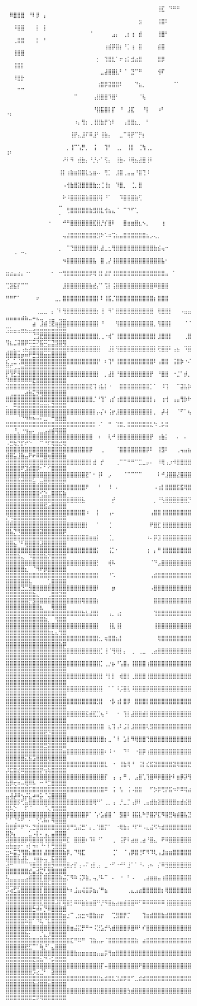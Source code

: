 ⠀⠀⠀⠀⠀⠀⠀⠀⠀⠀⠀⠀⠀⠀⠀⠀⠀⠀⠀⠀⠀⠀⠀⠀⠀⠀⠀⠀⠀⠀⠀⠀⠀⠀⠀⠀⠀⠀⠀⠀⢸⣏⠀⠙⠛⠛⠀⠀⠀⠀⠿⣿⣿⣿⠀⠘⠇⡿⠀⡄⠀⠀⠀⠀⠀
⠀⠀⠀⠀⠀⠀⠀⠀⠀⠀⠀⠀⠀⠀⠀⠀⠀⠀⠀⠀⠀⠀⠀⠀⠀⠀⠀⠀⠀⠀⠀⠀⠀⠀⠀⣲⠀⠀⠀⠀⢸⣿⠇⠀⠀⠀⠀⠀⠀⠀⠀⠸⣿⣿⠀⠀⠀⡇⠀⡇⠀⠀⠀⠀⠀
⠀⠀⠀⠀⠀⠀⠀⠀⠀⠀⠀⠀⠀⠀⠀⠀⠀⠀⠀⠀⠀⠀⠈⠀⠀⠀⠀⠀⣠⡄⠀⢀⡆⢰⠀⣾⠀⠀⠀⠀⢸⣿⠃⠀⠀⠀⠀⠀⠀⠀⠀⢀⣿⣿⠀⠀⠀⡇⠀⠃⠀⠀⠀⠀⠀
⠀⠀⠀⠀⠀⠀⠀⠀⠀⠀⠀⠀⠀⠀⠀⠀⠀⠀⠀⠀⠀⠀⠀⠀⠀⠀⢰⣾⡿⣿⡆⠘⡁⢰⠀⣿⠀⠀⠀⠀⣾⣿⠀⠀⠀⠀⠀⠀⠀⠀⠀⢸⣿⣿⠀⠀⠀⠀⠀⠀⠀⠀⠀⠀⠀
⠀⠀⠀⠀⠀⠀⠀⠀⠀⠀⠀⠀⠀⠀⠀⠀⠀⠀⠀⠀⠀⠀⠀⠀⡂⠀⢹⣿⣇⠁⠖⢰⡅⣺⣴⣿⠀⠀⠀⠀⣿⡿⠀⠀⠀⠀⠀⠀⠀⠀⠀⢸⣿⡇⠀⠀⠀⠀⠀⠀⠀⠀⠀⠀⠀
⠀⠀⠀⠀⠀⠀⠀⠀⠀⠀⠀⠀⠀⠀⠀⠀⠀⠀⠀⠀⠀⠀⠀⠀⠀⣀⣼⣿⣿⣇⠃⠈⠀⣙⠉⠛⠀⠀⠀⠀⢺⠏⠀⠀⠀⠀⠀⠀⠀⠀⠀⠸⣿⡗⠀⠀⠀⠀⠀⠀⠀⠀⠀⠀⠀
⠀⠀⠀⠀⠀⠀⠀⠀⠀⠀⠀⠀⠀⠀⠀⠀⠀⠀⠀⠀⠀⠀⠀⠀⢰⣿⡿⣽⣿⣿⠇⠀⠀⠀⠙⣦⡀⠀⠀⠀⠀⠀⠀⠀⠈⠁⠀⠀⠀⠀⠀⠀⠉⠉⠀⠀⠀⠀⠀⠀⠀⠀⠀⠀⠀
⠀⠀⠀⠀⠀⠀⠀⠀⠀⠀⠀⠀⠀⠀⠀⠀⠀⠀⠉⠀⠀⠀⠀⢠⣿⣿⣿⠹⣿⠃⠀⠀⠀⠀⠀⠈⢧⠀⠀⠀⠀⠀⠀⠀⠀⠀⠀⠀⠀⠀⠀⠀⠀⠀⠀⠀⠀⠀⠀⠀⠀⠀⠀⠀⠀
⠀⠀⠀⠀⠀⠀⠀⠀⠀⠀⠀⠀⠀⠀⠀⠀⠀⠀⠀⠀⠀⠀⠀⠘⣿⣯⣿⡇⡏⠀⠘⠀⣸⣏⠀⠀⠘⡇⠀⠀⠰⠃⠀⠀⠀⠀⠀⠀⠀⠈⠃⠀⠀⠀⠀⠀⠀⠀⠀⠀⠀⠀⠀⠀⠀
⠀⠀⠀⠀⠀⠀⠀⠀⠀⠀⠀⠀⠀⠀⠀⠀⠀⠀⠰⡄⢻⡆⢀⢸⣿⣷⡟⢱⠇⠀⠀⢠⣿⣿⣆⡀⠀⠃⠀⠀⠀⠀⠀⠀⠀⠀⠀⠀⠀⠀⠀⠀⠀⠀⠀⠀⠀⠀⠀⠀⠀⠀⠀⠀⠀
⠀⠀⠀⠀⠀⠀⠀⠀⠀⠀⠀⠀⠀⠀⠀⠀⠀⢸⡟⣄⣸⠏⠿⣸⠃⢸⣷⡄⠀⠀⣀⠉⢿⡟⠉⡛⡆⠀⠀⠀⠀⠀⠀⠀⠀⠀⠀⠀⠀⠀⠀⠀⠀⠀⠀⠀⠀⠀⠀⠀⠀⠀⠀⠀⠀
⠀⠀⠀⠀⠀⠀⠀⠀⠀⠀⠀⠀⠀⠀⠀⠀⡀⢸⠉⢡⡛⡀⠀⢨⠀⠀⢹⠃⠀⢀⡀⠀⢸⡇⠀⢈⢳⢀⡀⠀⠀⠀⠀⠀⠀⠀⠀⠀⠀⠸⠃⠀⠀⠀⠀⠀⠀⠀⠀⠀⠀⠀⠀⠀⠀
⠀⠀⠀⠀⠀⠀⠀⠀⠀⠀⠀⠀⠀⠀⠀⠜⠇⠻⠀⣾⣷⡄⠘⡘⡔⠁⢫⡄⠀⢸⣷⠄⠸⢿⣦⣼⣿⢸⠇⠀⠀⠀⠀⠀⠀⠀⠀⠀⠀⠀⠀⠀⠀⠀⠀⠀⠀⠀⠀⠀⠀⠀⠀⠀⠀
⠀⠀⠀⠀⠀⠀⠀⠀⠀⠀⠀⠀⠀⠀⢸⡇⢰⣷⣶⣿⣿⣇⣢⣶⠤⠀⢛⡁⠀⣸⣿⢀⣤⣤⠘⣿⢙⠸⠀⠀⠀⠀⠀⠀⠀⠀⠀⠀⠀⠀⠀⠀⠀⠀⠀⠀⠀⠀⠀⠀⠀⠀⠀⠀⠀
⠀⠀⠀⠀⠀⠀⠀⠀⠀⠀⠀⠀⠀⠀⠀⠠⢺⣷⣿⣽⣿⣿⣿⣷⣒⢈⢸⡆⠀⠹⣿⡀⠀⢈⡀⣿⠀⠀⠀⠀⠀⠀⠀⠀⠀⠀⠀⠀⠀⠀⠀⠀⠀⠀⠀⠀⠀⠀⠀⠀⠀⠀⠀⠀⠀
⠀⠀⠀⠀⠀⠀⠀⠀⠀⠀⠀⠀⠀⠀⠀⠗⠸⣿⣿⣿⣿⣷⣿⣿⡿⡇⠘⠁⠀⠀⠹⣿⣿⣿⣷⢋⠀⠀⠀⠀⠀⠀⠀⠀⠀⠀⠀⠀⠀⠀⠀⠀⠀⠀⠀⠀⠀⠀⠀⠀⠀⠀⠀⣀⠀
⠀⠀⠀⠀⠀⠀⠀⠀⠀⠀⠀⠀⠀⠀⠀⠀⢛⣿⣿⣿⣿⣿⣷⣻⣿⣇⢺⣦⣄⠈⠀⠉⠙⠋⢁⠀⠀⠀⠀⠀⠀⠀⠀⠀⠀⠀⠀⠀⠀⠀⠀⠀⠀⠀⠀⠀⠀⠀⠀⠀⠀⠀⠀⠁⠀
⠀⠀⠀⠀⠀⠀⠀⠀⠀⠀⠀⠐⠀⠀⠀⠚⠛⣿⣿⣿⣿⣿⣿⣏⣿⡘⡎⣿⠇⠀⠀⣿⣶⣶⣿⣆⠢⡀⠀⠀⠀⢰⠀⠀⠀⠀⠀⠀⠀⠀⠀⠀⠀⠀⠀⠀⠀⠀⠀⠀⠀⠀⠀⠀⠀
⠀⠀⠀⠀⠀⠀⠀⠀⠀⠀⠀⠀⠀⠀⠀⢤⣼⣿⣿⣿⣿⣿⣿⣿⣻⠗⠡⠶⢩⣦⣤⣿⣿⣿⣿⣿⣿⣦⡠⢄⡀⠀⠀⠀⠀⠀⠀⠀⠀⠀⠀⠀⠀⠀⠀⠀⠀⠀⠀⠀⠀⠀⠀⠀⠀
⠀⠀⠀⠀⠀⠀⠀⠀⠀⠀⠀⠀⠀⠀⡀⠀⠉⢙⣿⣿⣿⣿⣿⣿⢇⣼⣀⣂⢻⣿⣿⣿⣿⣿⣿⣿⣿⣿⣿⣷⣮⢤⠒⠀⠀⠀⠀⠀⠀⠀⠀⠐⠀⠉⠂⠀⠀⠀⠀⠀⠀⠀⠀⠀⠀
⠀⠀⠀⠀⠀⠀⠀⠀⠀⠀⠀⠀⠀⠀⠀⠲⣿⣿⣿⣿⣿⣿⣿⣧⠀⣿⢀⡜⢸⣿⣿⣿⣿⣿⣿⣿⣿⣿⣿⣿⣿⣧⠂⠀⠀⠀⠀⠀⠀⠀⠀⠀⠀⠀⠀⠀⠀⠀⠀⠀⠀⠀⠀⠀⠀
⣶⣴⣤⣴⡄⠐⠂⠀⠀⠀⠀⠀⠂⠀⠒⢻⣿⣿⣿⣿⣿⣿⡿⢿⢸⡇⣼⡟⢸⣿⣿⣿⣿⣿⣿⣿⣿⣿⣿⣿⣿⣿⣤⠀⠁⠀⠀⠀⠀⠀⠀⠀⠀⠀⠀⠀⠀⠀⠀⠀⠀⠀⠀⠀⠀
⢉⣽⣯⡏⠉⠉⠀⠀⠀⠀⠀⠀⠀⠀⠀⣸⣿⣿⣿⣿⣿⣿⣷⣞⡌⠁⢩⡇⢨⣿⣿⣿⣿⣿⣿⣿⣿⣿⣿⠿⣿⣿⣿⠀⠀⠀⠀⠀⠀⠀⠀⠀⠀⠀⠀⠀⠀⠀⠀⠀⠀⠀⠀⠀⠀
⠛⠛⠋⠁⠀⠀⠀⠀⠖⠀⠀⠀⠀⣀⡀⣿⣿⣿⣿⣿⣿⣿⣿⣿⡇⠇⢸⣯⡈⣿⣿⣿⣿⣿⣿⣿⣿⣿⣿⡆⣿⣿⣿⠀⠀⠀⠀⠀⠀⠀⠀⠀⠀⠀⠀⠀⠀⠀⠀⠀⠀⠀⠀⠀⠀
⠀⠀⠀⠀⠀⠀⠀⠀⢀⣀⣀⠀⡄⠈⠇⢻⣿⣿⣿⣿⣿⣿⣿⣿⡆⢸⠀⠻⠁⣿⣿⣿⣿⣿⣿⣿⣿⣿⣿⠀⢿⣿⣿⡇⠀⠀⠠⣤⣤⣤⣤⣤⣤⣴⣦⣀⠤⣄⣀⠀⢀⣀⠀⣀⣀
⠀⠀⠀⠀⠀⠀⠀⣴⠀⣸⣾⢘⣟⣶⣾⣿⣿⣿⣿⣿⣿⣿⣿⣿⡇⠘⠀⠀⠀⢻⣿⣿⣿⣿⣿⣿⣿⣿⣿⡀⢻⣿⣿⡇⠀⠀⠀⠈⠈⣩⣥⣤⣤⣶⣦⣤⣴⣶⣶⣶⣶⣶⣾⣿⣿
⠀⠀⠀⠀⠀⠀⠀⢈⣩⣟⣿⣿⣿⣿⣿⣿⣿⣿⣿⣿⣿⣿⣿⣿⣇⢀⠐⢾⠁⢸⣿⣿⣿⣿⣿⣿⣿⣿⣿⡇⣸⣿⣿⡇⠀⠀⠀⢀⣿⢻⣆⣈⣽⣿⡿⠭⠭⠝⣯⠭⣉⣙⣻⣿⢿
⢀⣀⣄⣀⢠⣦⣼⣿⣿⣿⣿⣿⣿⣿⣿⣿⣿⣿⣿⣿⣿⣿⣿⣿⣿⠀⠀⣸⡇⢻⣿⣿⣿⣿⣿⣿⣿⣿⣿⡇⢟⣿⣿⠇⢠⣦⠀⠹⣿⣿⣿⣿⣶⡶⠶⠟⣛⣻⣿⣶⣶⣿⣿⣿⣿
⣎⢀⣁⢈⣿⣿⣿⣿⣿⣿⣿⣿⣿⣿⣿⣿⣿⣿⣿⣿⣿⣿⣿⣿⡟⠀⠆⢹⠃⢸⣿⣿⣿⣿⣿⣿⣿⣿⣿⠇⢠⣿⣿⠀⢨⣿⡷⠐⠌⣛⣋⣠⣤⣶⣿⣿⣿⣿⣿⣿⣿⣿⣿⣿⣿
⡟⢹⣋⣻⣿⣿⣿⣿⣿⣿⣿⣿⣿⣿⣿⣿⣿⣿⣿⣿⣿⣿⣿⣿⡇⠀⡀⣼⡇⠘⣿⣿⣿⣿⣿⣿⣿⣿⡟⠀⠘⣿⣿⠀⠐⣈⠁⡾⡀⠹⠿⠿⠿⠿⠿⠿⣟⣿⣿⣿⣿⣿⣿⣿⣿
⣽⣿⣿⣿⣿⣿⣿⣿⣿⣿⣿⣿⣿⣿⣿⣿⣿⣿⣿⣿⣿⣿⣟⢹⢰⣧⡇⠐⠀⠀⣿⣿⣿⣿⣿⣿⣿⣿⡁⠁⠀⠸⢹⠀⠀⠉⣽⣧⡷⠀⢀⣀⣀⣀⣴⣷⣍⡻⢿⣿⣿⣿⣿⣿⣿
⣿⣿⣿⣿⣿⣿⣿⣿⣿⣿⣿⣿⣿⣿⣿⣿⣿⣿⣿⣿⣿⣿⣿⡈⠘⢹⠁⢠⡎⢰⣿⣿⣿⣿⣿⣿⣿⣿⡇⡄⠀⢰⢺⠀⢠⣤⢻⡷⠗⠄⠀⠿⣿⣿⣿⣿⣿⣿⣶⣶⣦⣽⣿⣿⣿
⣿⣿⣿⣿⣿⣿⣿⣿⣿⣿⣿⣿⣿⣿⣿⣿⣿⣿⣿⣿⣿⣿⣿⡇⡤⡌⠆⢨⡖⣸⣿⣿⣿⣿⣿⣿⣿⣿⡇⡀⠀⡼⢼⠀⠀⠈⠋⠁⢦⠀⠀⠀⠈⠙⠻⠷⠦⠤⠍⣉⠉⠛⣿⣿⣿
⣿⣿⣿⣿⣿⣿⣿⣿⣿⣿⣿⣿⣿⣿⣿⣿⣿⣿⣿⣿⣿⣿⣿⡇⠠⠁⠀⠛⠀⢹⣿⡀⣿⣿⣿⣿⣿⣿⣇⠳⢀⡧⣿⠀⠀⠀⠀⠀⠀⠀⠀⠘⡀⠐⢲⣤⠄⢀⣀⣠⣴⣾⢿⣿⣿
⣿⣿⣿⣿⣿⣿⣿⣿⣿⣿⣿⣿⣿⣿⣿⣿⣿⣿⣿⣿⣿⣿⣿⠀⠰⠀⠀⢇⠚⢸⣿⣿⣿⣿⣿⣿⣿⣿⡟⠀⢰⣷⡅⠀⠀⠄⠀⠄⠀⠠⣛⢷⡙⡏⠞⠑⠀⠀⠉⠘⠏⢿⣿⣞⢿
⣿⣿⣿⣿⣿⣿⣿⣿⣿⣿⣿⣿⣿⣿⣿⣿⣿⣿⣿⣿⣿⣿⡿⠀⠀⢀⠀⠀⠀⠈⣿⣿⣿⣿⣿⣿⣿⡿⠇⠀⢸⣻⠇⠀⠀⢀⢤⣤⣦⣾⣿⣥⣸⣷⣤⠟⠖⠿⠿⣿⢶⣿⣿⣿⣷
⣾⣿⣿⣿⣿⣿⣿⣿⣿⣿⣿⣿⣿⣿⣿⣿⣿⣿⣿⣿⣿⣿⡇⣾⠀⡞⠀⠀⠀⢀⠉⠉⠛⠛⠉⣉⣀⡤⠄⠀⠸⢿⢠⡰⠺⣿⣿⣿⣿⣿⣿⣿⣿⠟⣹⣾⣿⡿⠂⠁⠊⣿⣿⣿⣿
⣿⣿⣿⣿⣿⣿⣿⣿⣿⣿⣿⣿⣿⣿⣿⣿⣿⣿⣿⣿⣿⣟⠁⠂⢸⠇⠀⡠⠀⠀⠀⠈⠉⠉⠉⠉⠀⠀⠀⠀⠇⠚⣸⣿⣿⣜⣿⣿⣿⣿⣿⣿⣷⣾⣿⣿⣥⢀⣤⣿⢿⣿⣿⣿⡿
⣿⣿⣿⣿⣿⣿⣿⣿⣿⣿⣿⣿⣿⣿⣿⣿⣿⣿⣿⣿⣿⠟⠀⠀⠘⠀⠀⠸⠀⠄⠀⠀⠀⠀⠀⠀⠀⠀⠀⠠⢰⡇⣿⣿⣿⣯⣯⢿⣿⣿⣿⣿⣿⣿⣿⣿⣿⣿⢊⣑⣀⣿⣿⣯⣷
⣿⣿⣿⣿⣿⣿⣿⣿⣿⣿⣿⣿⣿⣿⣿⣿⣿⣿⣿⣿⣧⠀⠀⠀⠀⠀⠀⠀⡞⠀⠀⠀⠀⠀⠀⠀⠀⠀⠀⡀⠘⢣⣿⣿⣿⣿⣿⣿⡙⣿⣿⣿⣿⣿⣿⣿⣿⣿⣿⣯⣴⣿⣿⣿⣿
⣿⣿⣿⣿⣿⣿⣿⣿⣿⣿⣿⣿⣿⣿⣿⣿⣿⣿⣿⣿⣿⠰⠀⠀⡇⠀⠀⢠⠄⠀⠀⠀⠀⠀⠀⠀⠀⠀⢠⣿⣿⢸⣿⣿⣿⣿⣿⣿⣿⣎⢙⣿⣿⣿⣿⣿⣿⣿⣿⣿⣿⣿⣿⣿⣿
⣿⣿⣿⣿⣿⣿⣿⣿⣿⣿⣿⣿⣿⣿⣿⣿⣿⣿⣿⣿⣿⡇⠀⠀⠁⠀⠀⢈⠀⠀⠀⠀⠀⠀⠀⠀⠀⠀⠟⣿⣏⢸⣿⣿⣿⣿⣿⣿⣿⣿⣧⡙⠻⣿⣿⣿⣿⣿⣽⣿⣿⣿⣿⣿⡿
⣿⣿⣿⣿⣿⣿⣿⣿⣿⣿⣿⣿⣿⣿⣿⣿⣿⣿⣿⣿⣿⣿⣶⣶⡇⠀⠀⢈⡀⠀⠀⠀⠀⠀⠀⠀⠀⠰⠄⡿⣹⢸⣿⣿⣿⣿⣿⣿⣿⣿⣿⣦⠈⠃⢿⣿⣿⣿⣼⣿⣿⣿⣿⣿⣿
⣿⣿⣿⣿⣿⣿⣿⣿⣿⣿⣿⣿⣿⣿⣿⣿⣿⣿⣿⣿⣿⣿⣿⣿⡅⠀⠀⢨⡁⠂⠀⠀⠀⠀⠀⠀⠀⢰⠀⡄⠛⢸⣿⣿⣿⣿⣿⣿⣿⣿⣿⣿⣷⣄⠀⠹⣿⣿⣿⣷⡝⣿⣿⣿⣿
⣿⣿⣿⣿⣿⣿⣿⣿⣿⣿⣿⣿⣿⣿⣿⣿⣿⣿⣿⣿⣿⣿⣿⣿⡃⠀⠀⢾⠧⠀⠀⠀⠀⠀⠀⠀⠀⠀⠈⠙⣠⣿⣿⣿⣿⣿⣿⣿⣿⣿⣿⣿⣿⣿⣆⠀⠈⠻⠟⡿⣿⣿⣿⣿⣿
⣿⣿⣿⣿⣿⣿⣿⣿⣿⣿⣿⣿⣿⣿⣿⣿⣿⣿⣿⣿⣿⣿⣿⣿⡇⠀⠀⠘⠡⠀⠀⠀⠀⠀⠀⠀⠀⠀⢠⣾⣿⣿⣿⣿⣿⣿⣿⣿⣿⣿⣿⣿⣿⣿⣿⣧⠀⠀⠀⠀⢁⣿⣿⣿⣿
⣿⣿⣿⣿⣙⣉⣻⣿⣿⣿⣿⣿⣿⣿⣿⣿⣿⣿⣿⣿⣿⣿⣿⣿⠇⠀⠀⠀⡶⠀⠀⠀⠀⠀⠀⠀⠀⠀⠠⣿⣿⣿⣿⣿⣿⣿⣿⣿⣿⣿⣿⣿⣿⣿⣿⣿⣷⣄⠀⠀⢀⣿⣿⣽⣿
⣿⣿⣿⣿⣿⣿⡛⣻⣿⣿⣿⣿⣿⣿⣿⣿⣿⣿⣿⣿⢿⣿⣿⣿⡆⠀⠀⠀⠀⠀⠀⠀⠀⠀⠀⠀⠀⠀⠀⣿⣿⣿⣿⣿⣿⣿⣿⣿⣿⣿⣿⣿⣿⣿⣿⣿⣿⣿⣆⠀⠀⢿⣿⣿⣿
⣿⣿⣿⣿⣿⣿⣿⣿⣿⣿⣿⣿⣿⣿⣿⣿⣿⣿⣿⣿⣷⣧⣼⣿⡇⠀⠀⢠⡀⢠⡆⠀⠀⠀⠀⠀⠀⠀⠀⢹⣿⣿⣿⣿⣿⣿⣿⣿⣿⣿⣿⣿⣿⣿⣿⣿⣿⣿⣿⣷⡀⠀⢻⣿⣿
⣿⣿⣿⣿⣿⣿⣿⣿⣿⣿⣿⣿⣿⣿⣿⣿⣿⣿⣿⣿⣿⣿⣿⣿⡇⠀⠀⢸⣇⢸⡇⠀⠀⠀⠀⠀⠀⠀⠀⢸⣿⣿⣿⣿⣿⣿⣿⣿⣿⣿⣿⣿⣿⣿⣿⣿⣿⣿⣿⣿⣷⣆⣄⢻⣿
⣿⣿⣿⣿⣿⣿⣿⣿⣿⣿⣿⣿⣿⣿⣿⣿⣿⣿⣿⣿⣿⣿⣿⣿⣗⡀⢶⣿⣿⣦⡇⠀⠀⠀⠀⠀⠀⠀⠀⠀⢿⣿⣿⣿⣿⣿⣿⣿⣿⣿⣿⣿⣿⣿⣿⣿⣿⣿⣿⣿⣿⣿⣿⣷⡿
⣿⣿⣿⣿⣿⣿⣿⣿⣿⣿⣿⣿⣿⣿⣿⣿⣿⣿⣿⣿⣿⣿⣿⣿⣿⡁⢸⠈⢻⢿⡇⡄⠀⢀⠀⢀⣀⠀⢀⣴⣿⣿⣿⣿⣿⣿⣿⣿⣿⣿⣿⣿⣿⣿⣿⣿⣿⣿⣿⣿⣿⣿⣿⣿⣿
⣿⣿⣿⣿⣿⣿⣿⣿⣿⣿⣿⣿⣿⣿⣿⣿⣿⣿⣿⣿⣿⣿⣿⣿⣿⡁⢀⡐⡦⠘⢡⣿⡄⢸⣿⣿⣿⢰⣿⣿⣿⣿⣿⣿⣿⣿⣿⣿⣿⣿⣿⣿⣿⣿⣿⣿⣿⣿⣿⣿⣿⣿⣿⣿⣿
⣿⣿⣿⣿⣿⣿⣿⣿⣿⣿⣿⣿⣿⣿⣿⣿⣿⣿⣿⣿⣿⣿⣿⣿⣿⡇⠘⡇⡇⠀⢾⣿⡇⢀⣿⣿⣿⢸⣿⣿⣿⣿⣿⣿⣿⣿⣿⣿⣿⣿⣿⣿⣿⣿⣿⣿⣿⣿⣿⣿⣿⣿⣿⣿⣿
⣿⣿⣿⣿⣿⣿⣿⣿⣿⣿⣿⣿⣿⣿⣿⣿⣿⣿⣿⣿⣿⣿⣿⣿⣿⡇⠀⠁⠁⠸⡨⣿⣇⠸⣿⣿⣿⡿⣿⣿⣿⣿⣿⣿⣿⣿⣿⣿⣿⣿⣿⣿⣿⣿⣿⣿⣿⣿⣿⣿⣿⣿⣿⣿⣿
⣿⣿⣿⣿⣿⣿⣿⣿⣿⣿⣿⣿⣿⣿⣿⣿⣿⣿⣿⣿⣿⣿⣿⣿⣻⡇⠀⠐⡧⢰⡇⣿⡿⠀⣿⣿⣿⡇⣿⣿⣿⣿⣿⣿⣿⣿⣿⣿⣿⣿⣿⣿⣿⣿⣿⣿⣿⣿⣿⣿⣿⣿⣿⣿⣿
⣿⣿⣿⣿⣿⣿⣿⣿⣿⣿⣿⣿⣿⣿⣿⣿⣿⣿⣿⣿⣿⣯⣾⣏⣉⢦⠘⠀⠀⠐⠀⢹⡇⣼⣿⣿⣾⡇⣿⣿⣿⣿⣿⣿⣿⣿⣿⣿⣿⣿⣿⣿⣿⣿⣿⣿⣿⣿⣿⣿⣿⣿⣿⣿⣿
⣿⣿⣿⣿⣿⣿⣿⣿⣿⣿⣿⣿⣿⣿⣿⣿⣿⣿⣿⣿⣿⣿⣿⣿⣿⣿⠀⣆⢹⢠⠇⣨⡇⣸⣿⣿⣿⢇⣻⣿⣿⣿⣿⣿⣿⣿⣿⣿⣿⣿⣿⣿⣿⣿⣿⣿⣿⣿⣿⣟⣙⣿⣿⣿⣿
⣿⣿⣿⣿⣿⣿⣿⣿⣿⣿⣿⣿⣿⣿⣿⣿⣿⣿⣿⣿⣿⣿⣿⣿⣿⣿⡆⣀⠈⠸⠀⣡⡇⠻⢿⣿⣿⢙⣿⣿⣿⣿⣿⣿⣿⣿⣿⣿⣿⣿⣿⣿⣿⣿⣿⣿⣿⣿⣿⣛⣽⣿⣿⣿⣿
⣿⣿⣿⣿⣿⣿⣿⣿⣿⣿⣿⣿⣿⣿⣿⣶⣿⣿⣿⣿⣿⣿⣿⣿⣿⣿⠆⠸⠐⠀⠀⠙⠃⠀⠐⣿⡿⢰⣿⣿⣿⣿⣿⣿⣿⣿⣿⣿⣿⣿⣿⣿⣿⣿⣍⣯⣩⣿⣿⣿⢿⣿⣿⣿⣿
⣿⣿⣿⣿⣿⣿⣿⣿⣿⣿⣿⣿⣿⣿⣿⣿⣿⣿⣿⣿⣿⣿⣿⣿⣿⣿⣇⠀⠐⠀⢸⣷⢿⠘⠀⢨⡇⣎⣯⣽⣿⣿⣿⣿⣽⢿⣿⣿⣟⡼⣯⣿⣞⠿⣿⣿⣿⣿⡟⢲⢷⣿⣿⣿⣿
⣿⣿⣿⣿⣿⣿⣿⣿⣿⣿⣿⣿⣿⣿⣿⣿⣿⣿⣿⣿⣿⣿⣿⣿⣿⣿⡏⠀⢠⠀⡄⠛⢀⠀⣠⣿⢁⢹⣿⠿⡿⣿⣿⡗⠇⣶⡿⡽⢻⣷⡿⢖⠶⠤⢿⠿⠧⠀⠒⠘⣉⣿⣿⣿⣿
⣿⣿⣿⣿⣿⣿⣯⣿⣿⣿⣿⣿⣿⣿⣿⣿⣿⣿⣿⣿⣿⣿⣿⣿⣿⣿⠿⠀⢨⠀⢣⠀⢨⠠⣿⣿⠀⠀⠋⡳⡿⢛⡟⣯⠲⠟⠿⢿⣴⣤⢼⡼⠿⢢⡬⣅⠴⠶⡥⠈⢬⣿⣿⣿⣿
⣿⣿⣿⡯⢋⣥⣿⣿⣿⣿⣿⣿⣿⣿⣿⣿⣿⣿⣿⣿⣿⣿⣿⢿⠛⠁⢀⡀⢠⠀⡘⣀⡉⢠⡿⠇⢀⣤⣾⣷⣽⣿⣿⣿⣿⣶⣾⣮⣿⢿⠧⡑⠀⠀⠏⠈⠀⠀⠀⠈⢄⢻⣿⣿⣿
⣿⣿⣿⣿⣿⣿⣿⣿⣿⣿⣿⣿⣿⣿⣿⣿⡿⣿⣿⣿⣿⡿⠁⠈⡔⣡⣾⣿⠈⠀⣻⣿⠇⢸⣯⣇⠓⡛⣿⡝⣏⠻⣿⣛⢷⣾⣿⣧⣙⡁⠁⢈⠓⠋⠀⠂⠀⢑⠡⠷⠆⠻⣿⣿⣿
⣿⣿⡿⠛⠟⠙⢂⣙⣿⣿⣿⣿⣿⣿⣿⣿⣻⠛⣣⣬⣛⠁⡄⡀⢹⣿⡍⠁⠀⠐⢿⣷⡆⠘⠏⠛⠠⣄⣬⠫⠳⣾⣿⣿⣿⣿⣿⣿⣿⣿⡳⡄⠀⠀⠀⣁⠠⡇⠄⢠⡀⣤⣿⣿⣿
⣽⣿⣿⣿⣿⡿⢿⣿⣿⣿⢹⣿⣿⣿⣿⠿⣏⠀⣿⣿⣿⠆⠹⠇⠘⠁⠀⠀⢀⠀⢨⡟⠇⣴⣶⢀⣴⠘⣿⣄⠀⠟⠿⣿⣿⣿⣿⣿⣿⣶⣷⣶⡶⠂⠰⡇⠲⠆⠘⠂⠇⢛⣿⣿⣿
⣒⠦⣭⣙⢻⣿⣦⣿⣿⡇⣼⣿⣿⣿⣿⣷⡿⡀⠙⢿⣏⠀⠀⠀⠀⠀⠀⠀⢈⠁⠀⠈⢠⡿⣿⢘⠏⠻⠹⢇⢠⣸⣶⣶⣿⣿⣿⣿⣿⣿⣿⣿⣧⣼⡧⠀⠰⣶⡦⢤⠀⣯⣿⣿⣿
⣼⠛⠉⠉⠉⠉⠹⣿⣿⡇⣿⣿⡻⠿⠿⢿⣿⡔⡏⢠⠠⠍⢰⡇⣠⠀⣀⠐⠋⠐⠚⠃⣸⠁⠁⠘⠄⢠⠦⠀⡌⠿⣻⣿⣿⣿⣿⣿⣿⣿⣿⣿⣿⣿⣿⣞⣤⣺⣍⢃⣻⣿⣿⣿⣿
⢧⣀⣀⣀⣀⣠⣾⣿⣿⡇⣿⣿⣿⣿⣷⣬⡉⠻⠷⢨⡹⣷⡀⢤⡘⠧⠉⠀⠄⠀⠐⠀⠃⠠⠀⠀⢀⣴⣶⣶⣤⢰⣿⣿⣿⣿⣿⣿⣿⣿⣿⣿⣿⣿⣿⣿⣿⣿⣿⣿⣧⣿⣿⣿⣿
⡩⢴⣋⣥⣿⣿⣿⣿⣿⡇⣿⣿⣿⣿⣿⣿⠓⠆⣨⣤⢬⣭⡭⣦⡌⠛⣦⠀⠀⠀⠀⠀⢀⣄⣠⣴⣿⣿⣿⣿⣿⡆⢿⣿⣿⣿⣿⣿⣿⣿⣿⣿⣿⣿⣿⣿⣿⣿⣿⣿⣿⣿⣿⣿⣿
⣾⣿⣿⣿⣿⣿⣿⣿⣿⣇⣿⣿⣿⣼⡏⢿⣿⡃⠿⠿⣷⣷⣶⣿⠛⡘⠻⣿⣦⣴⣶⣾⣿⣿⠿⠋⠿⠿⠿⠿⠿⠿⢸⣿⣿⣿⣿⣿⣿⣿⣿⣿⣿⣿⣿⣿⣓⠾⠆⡙⠿⣿⣿⣿⣿
⣿⣿⣿⣿⣿⣿⣿⣿⣿⣿⣿⣿⣿⣿⣿⣶⣐⠉⢀⣲⣒⠲⣿⣷⣶⡖⠀⠀⢉⣻⣿⡟⡉⠀⠀⠀⢹⣶⣾⣿⣿⣷⣾⣿⣿⣿⣿⣿⣿⣿⣿⣿⣿⣿⠷⣿⠁⠙⢧⠈⣧⣿⣿⣿⣿
⣿⣿⣿⣿⣿⣿⣿⣿⣿⣿⣿⣿⣿⣿⣿⣿⣿⣶⣬⣍⡛⠛⠒⠨⣙⣡⡚⢣⣾⣿⣿⣿⡿⣿⠿⠃⠎⣿⣿⣿⣿⣿⣿⣿⣿⣿⣿⣿⣿⣿⣿⣿⣿⣿⣷⡂⠀⠀⡈⣄⡸⣿⣿⣿⣿
⣿⣿⣿⣿⣿⣿⣿⣿⣿⣿⣿⣿⣿⣿⣿⣿⣿⣏⠛⠿⠛⠀⢹⣷⣤⡤⠈⣿⣿⣿⣿⣿⣿⣿⣷⠀⣴⣿⣿⣿⣿⣿⣿⣿⣿⣿⣿⣿⣿⣿⣿⣿⣿⣿⣟⣋⠉⠁⢷⡘⠁⣄⣿⣿⣿
⣿⣿⣿⣿⣿⣿⣿⣿⣿⣿⣿⣿⣿⣿⣿⣿⣿⣿⣷⣶⣶⣶⣶⣶⣤⣤⡭⢻⣶⣿⣿⣿⣿⣿⣿⣿⣿⣿⣿⣿⣿⣿⣿⣿⣿⣿⣿⣿⣿⣿⣿⣿⣿⣿⣿⣿⣟⣿⣦⠙⠐⡥⣿⣿⣿
⣿⣿⣿⣿⣿⣿⣿⣿⣿⣿⣿⣿⣿⣿⣿⣿⣿⣿⣿⣿⣿⣿⣿⣿⣿⡏⠤⣿⣿⣿⣿⣿⣿⣿⣿⠟⣿⣿⣿⣿⣿⣿⣿⣿⣿⣿⣿⣿⣿⣿⣿⣿⣿⣿⣿⣿⡩⣔⣈⠃⠀⣽⣿⣿⣿
⣿⣿⣿⣿⣿⣿⣿⣿⣿⣿⣿⣿⣿⣿⣿⣿⣿⣿⣿⣿⣿⣿⣿⣿⣿⣦⣾⣿⣇⣹⣼⡿⣿⠋⣀⣾⣾⣿⣿⣿⣿⣿⣿⣿⣿⣿⣿⣿⣿⣿⣿⣿⣿⣿⣿⣿⣷⣾⣿⣿⣶⣿⣿⣿⣿
⣿⣿⣿⣿⣿⣿⣿⣿⣿⣿⣿⣿⣿⣿⣿⣿⣿⣿⣿⣿⣿⣿⣿⣿⣿⣿⣿⣿⣿⣿⣿⣿⣳⣾⣿⣿⣿⣿⣿⣿⣿⣿⣿⣿⣿⣿⣿⣿⣿⣿⣿⣿⣿⣿⣿⣿⣛⡿⢿⣿⣿⣿⣿⣿⣿
<!---
1ipkiy/1ipkiy is a ✨ special ✨ repository because its `README.md` (this file) appears on your GitHub profile.
You can click the Preview link to take a look at your changes.
--->
